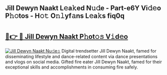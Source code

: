 ## Jill Dewyn Naakt L𝚎a𝚔ed N𝚞𝚍e - Part-e6Y Vi𝚍𝚎o P𝚑𝚘tos - H𝚘𝚝 O𝚗𝚕yf𝚊ns L𝚎a𝚔s fiq0q

# <h2><a href="http://kf75o6s.oniu.top/?m=Jill+Dewyn+Naakt">🔗👉 🔴 Jill Dewyn Naakt P𝚑ot𝚘𝚜 V𝚒d𝚎o</a></h2>

[![Jill Dewyn Naakt Nu𝚍e𝚜](https://i.imgur.com/0qMVB7G.gif)](http://kf75o6s.oniu.top/?m=Jill+Dewyn+Naakt)
Digital trendsetter Jill Dewyn Naakt, famed for disseminating lifestyle and dance-related content via dance presentations and vlogs on social media. Gifted fire eater Jill Dewyn Naakt, famed for their exceptional skills and accomplishments in consuming fire safely.  
